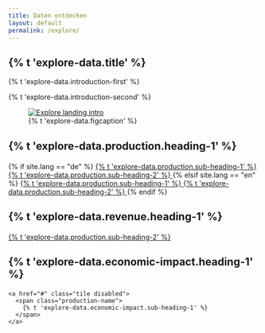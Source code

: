 ```yaml
---
title: Daten entdecken
layout: default
permalink: /explore/
---
```


<section class="slab-delta">
  <div class="container-outer landing-section_top">
    <div class="container-left-8 hero-left">
      <h1>{% t 'explore-data.title' %}</h1>
      <p class="hero-description">{% t 'explore-data.introduction-first' %}</p>
      <p class="hero-description">{% t 'explore-data.introduction-second' %}</p>
    </div>
    <div class="container-right-4 hero-right">
      <div class="hero-right_square">
        <figure>
          <a href="#production">
            <img class="hero-right_image" src="{{ site.baseurl_root }}/img/explore-landing-intro.png" alt="Explore landing intro">
          </a>
          <figcaption class="hero-right_caption">
            {% t 'explore-data.figcaption' %}
          </figcaption>
        </figure>
      </div>
    </div>
  </div>
</section>

<section accordion="explore-landing" accordion-desktop="false" class="container-outer landing-wrapper">
  <section class="container">
    <a id="production" class="link-no_under"  style="margin-bottom: 20px">
      <h2 class="h3 landing-section_category" style="margin-bottom: 20px">
        {% t 'explore-data.production.heading-1' %}
      </h2>
    </a>
    {% if site.lang == "de" %}
      <a href="/explore/federal-production" class="tile">
        <span class="production-name">
          {% t 'explore-data.production.sub-heading-1' %}
        </span>
      </a>
      <a href="/explore/production-charts" class="tile">
        <span class="production-name">
          {% t 'explore-data.production.sub-heading-2' %}
        </span>
      </a>
    {% elsif site.lang == "en" %}
      <a href="/en/explore/federal-production" class="tile">
        <span class="production-name">
          {% t 'explore-data.production.sub-heading-1' %}
        </span>
      </a>
      <a href="/en/explore/production-charts" class="tile">
        <span class="production-name">
          {% t 'explore-data.production.sub-heading-2' %}
        </span>
      </a>
    {% endif %}
  </section>
  <section class="container">
    <a id="revenue" class="link-no_under">
      <h2 class="h3 landing-section_category" style="margin-bottom: 20px">
        {% t 'explore-data.revenue.heading-1' %}
      </h2>
    </a>
    <a href="#" class="tile disabled">
      <span class="production-name">
        {% t 'explore-data.production.sub-heading-2' %}
      </span>
    </a>
  </section>
  <section class="container">
    <a id="economic-impact" name="economic-impact" class="link-no_under">
      <h2 class="h3 landing-section_category tile-item" style="margin-bottom: 20px">
        {% t 'explore-data.economic-impact.heading-1' %}
      </h2>
    </a>

    <a href="#" class="tile disabled">
      <span class="production-name">
        {% t 'explore-data.economic-impact.sub-heading-1' %}
      </span>
    </a>
  </section>
</section>

<script type="text/javascript" src="{{ site.baseurl_root }}/js/lib/homepage.min.js" charset="utf-8"></script>
